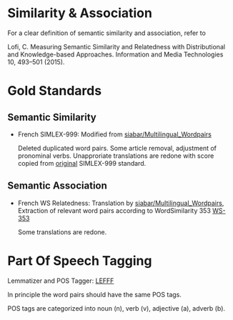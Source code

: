 # Similarity & Association 

For a clear definition of semantic similarity and association, refer to 

Lofi, C. Measuring Semantic Similarity and Relatedness with Distributional and Knowledge-based Approaches. Information and Media Technologies 10, 493–501 (2015).

# Gold Standards
## Semantic Similarity
- French SIMLEX-999: Modified from [siabar/Multilingual_Wordpairs](https://github.com/siabar/Multilingual_Wordpairs)

    Deleted duplicated word pairs.
    Some article removal, adjustment of pronominal verbs.
    Unapproriate translations are redone with score copied from [original](https://fh295.github.io/simlex.html) SIMLEX-999 standard.

## Semantic Association
- French WS Relatedness: Translation by [siabar/Multilingual_Wordpairs](https://github.com/siabar/Multilingual_Wordpairs), Extraction of relevant word pairs according to WordSimilarity 353 [WS-353](http://www.cs.technion.ac.il/~gabr/resources/data/wordsim353/)

    Some translations are redone.

# Part Of Speech Tagging

Lemmatizer and POS Tagger: [LEFFF](https://github.com/ClaudeCoulombe/FrenchLefffLemmatizer)

In principle the word pairs should have the same POS tags. 

POS tags are categorized into noun (n), verb (v), adjective (a), adverb (b).